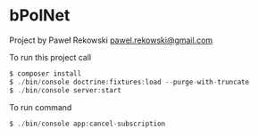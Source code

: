 bPolNet
=======

Project by Paweł Rekowski <pawel.rekowski@gmail.com>

To run this project call

```php
$ composer install
$ ./bin/console doctrine:fixtures:load --purge-with-truncate  
$ ./bin/console server:start
```

To run command
```php
$ ./bin/console app:cancel-subscription
```